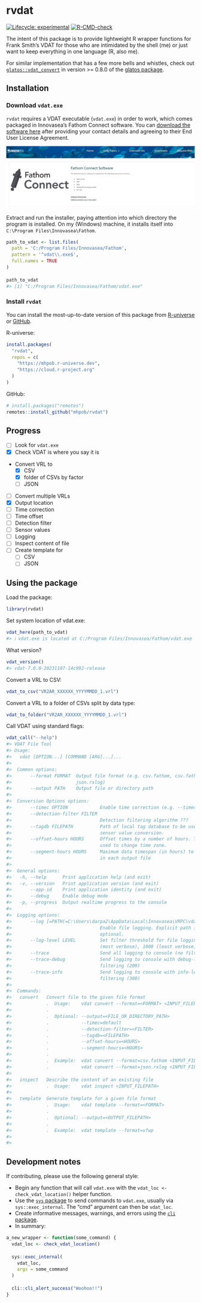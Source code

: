 
<!-- README.md is generated from README.Rmd. Please edit that file -->

# rvdat

<!-- badges: start -->

[![Lifecycle:
experimental](https://img.shields.io/badge/lifecycle-experimental-orange.svg)](https://lifecycle.r-lib.org/articles/stages.html#experimental)
[![R-CMD-check](https://github.com/mhpob/rvdat/actions/workflows/R-CMD-check.yaml/badge.svg)](https://github.com/mhpob/rvdat/actions/workflows/R-CMD-check.yaml)
<!-- badges: end -->

The intent of this package is to provide lightweight R wrapper functions
for Frank Smith’s VDAT for those who are intimidated by the shell (me)
or just want to keep everything in one language (R, also me).

For similar implementation that has a few more bells and whistles, check
out
[`glatos::vdat_convert`](https://github.com/ocean-tracking-network/glatos/blob/dev/R/util-vdat.r)
in version \>= 0.8.0 of the [glatos
package](https://github.com/ocean-tracking-network/glatos).

## Installation

### Download `vdat.exe`

`rvdat` requires a VDAT executable (`vdat.exe`) in order to work, which
comes packaged in Innovasea’s Fathom Connect software. You can [download
the software
here](https://support.fishtracking.innovasea.com/s/downloads) after
providing your contact details and agreeing to their End User License
Agreement.

![](man/figures/README-fathom_connect_download.png)

Extract and run the installer, paying attention into which directory the
program is installed. On my (Windows) machine, it installs itself into
`C:\Program Files\Innovasea\Fathom`.

``` r
path_to_vdat <- list.files(
  path = 'C:/Program Files/Innovasea/Fathom',
  pattern = '^vdat\\.exe$',
  full.names = TRUE
)

path_to_vdat
#> [1] "C:/Program Files/Innovasea/Fathom/vdat.exe"
```

### Install `rvdat`

You can install the most-up-to-date version of this package from
[R-universe](https://mhpob.r-universe.dev/rvdat) or
[GitHub](https://github.com/mhpob/rvdat).

R-universe:

``` r
install.packages(
  "rvdat",
  repos = c(
    "https://mhpob.r-universe.dev",
    "https://cloud.r-project.org"
  )
)
```

GitHub:

``` r
# install.packages("remotes")
remotes::install_github("mhpob/rvdat")
```

## Progress

- [ ] Look for `vdat.exe`
- [x] Check VDAT is where you say it is
- Convert VRL to
  - [x] CSV
  - [x] folder of CSVs by factor
  - [ ] JSON
- [ ] Convert multiple VRLs
- [x] Output location
- [ ] Time correction
- [ ] Time offset
- [ ] Detection filter
- [ ] Sensor values
- [ ] Logging
- [ ] Inspect content of file
- [ ] Create template for
  - [ ] CSV
  - [ ] JSON

## Using the package

Load the package:

``` r
library(rvdat)
```

Set system location of vdat.exe:

``` r
vdat_here(path_to_vdat)
#> ℹ vdat.exe is located at C:/Program Files/Innovasea/Fathom/vdat.exe
```

What version?

``` r
vdat_version()
#> vdat-7.0.0-20231107-14c992-release
```

Convert a VRL to CSV:

``` r
vdat_to_csv("VR2AR_XXXXXX_YYYYMMDD_1.vrl")
```

Convert a VRL to a folder of CSVs split by data type:

``` r
vdat_to_folder("VR2AR_XXXXXX_YYYYMMDD_1.vrl")
```

Call VDAT using standard flags:

``` r
vdat_call("--help")
#> VDAT File Tool
#> Usage:
#>   vdat [OPTION...] [COMMAND [ARG]...]...
#> 
#>  Common options:
#>       --format FORMAT  Output file format (e.g. csv.fathom, csv.fathom.split,
#>                        json.rxlog)
#>       --output PATH    Output file or directory path
#> 
#>  Conversion Options options:
#>       --timec OPTION            Enable time correction (e.g. --timec=default)
#>       --detection-filter FILTER
#>                                 Detection filtering algorithm ???
#>       --tagdb FILEPATH          Path of local tag database to be used for
#>                                 sensor value conversion.
#>       --offset-hours HOURS      Offset times by a number of hours. Typically
#>                                 used to change time zone.
#>       --segment-hours HOURS     Maximum data timespan (in hours) to include
#>                                 in each output file
#> 
#>  General options:
#>   -h, --help      Print application help (and exit)
#>   -v, --version   Print application version (and exit)
#>       --app-id    Print application identity (and exit)
#>       --debug     Enable debug mode
#>   -p, --progress  Output realtime progress to the console
#> 
#>  Logging options:
#>       --log [=PATH(=C:\Users\darpa2\AppData\Local\Innovasea\VRPC\vdat)]
#>                                 Enable file logging. Explicit path is
#>                                 optional.
#>       --log-level LEVEL         Set filter threshold for file logging [0
#>                                 (most verbose), 1000 (least verbose)]
#>       --trace                   Send all logging to console (no filtering)
#>       --trace-debug             Send logging to console with debug-level
#>                                 filtering (200)
#>       --trace-info              Send logging to console with info-level
#>                                 filtering (300)
#> 
#>  Commands:
#>   convert   Convert file to the given file format
#>             .  Usage:    vdat convert --format=<FORMAT> <INPUT_FILEPATH>
#>             .
#>             .  Optional: --output=<FILE_OR_DIRECTORY_PATH>
#>             .            --timec=default
#>             .            --detection-filter=<FILTER>
#>             .            --tagdb=<FILEPATH>
#>             .            --offset-hours=<HOURS>
#>             .            --segment-hours=<HOURS>
#>             .
#>             .  Example:  vdat convert --format=csv.fathom <INPUT_FILEPATH>
#>             .            vdat convert --format=json.rxlog <INPUT_FILEPATH>
#>             
#>   inspect   Describe the content of an existing file
#>             .  Usage:    vdat inspect <INPUT_FILEPATH>
#>             
#>   template  Generate template for a given file format
#>             .  Usage:    vdat template --format=<FORMAT>
#>             .
#>             .  Optional: --output=<OUTPUT_FILEPATH>
#>             .
#>             .  Example:  vdat template --format=vfwp
#>             
#> 
```

## Development notes

If contributing, please use the following general style:

- Begin any function that will call `vdat.exe` with the
  `vdat_loc <- check_vdat_location()` helper function.
- Use the [`sys` package](https://jeroen.r-universe.dev/sys) to send
  commands to `vdat.exe`, usually via `sys::exec_internal`. The “cmd”
  argument can then be `vdat_loc`.
- Create informative messages, warnings, and errors using the [`cli`
  package](https://cli.r-lib.org/).
- In summary:

``` r
a_new_wrapper <- function(some_command) {
  vdat_loc <- check_vdat_location()

  sys::exec_internal(
    vdat_loc,
    args = some_command
  )

  cli::cli_alert_success("Woohoo!!")
}
```
